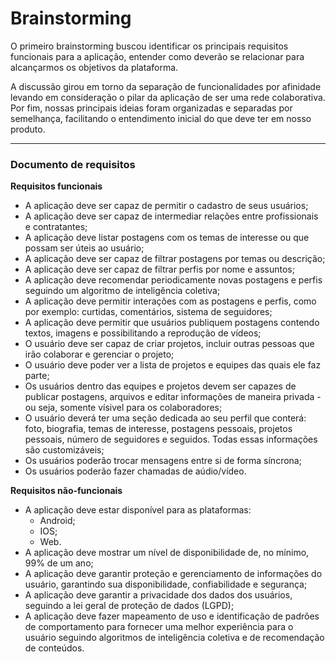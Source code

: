 # Brainstorming

O primeiro brainstorming buscou identificar os principais requisitos funcionais para a aplicação, entender como deverão se relacionar para alcançarmos os objetivos da plataforma.

A discussão girou em torno da separação de funcionalidades por afinidade levando em consideração o pilar da aplicação de ser uma rede colaborativa. Por fim, nossas principais ideias foram organizadas e separadas por semelhança, facilitando o entendimento inicial do que deve ter em nosso produto.

***

### Documento de requisitos

**Requisitos funcionais**

* A aplicação deve ser capaz de permitir o cadastro de seus usuários;
* A aplicação deve ser capaz de intermediar relações entre profissionais e contratantes;
* A aplicação deve listar postagens com os temas de interesse ou que possam ser úteis ao usuário;
* A aplicação deve ser capaz de filtrar postagens por temas ou descrição;
* A aplicação deve ser capaz de filtrar perfis por nome e assuntos;
* A aplicação deve recomendar periodicamente novas postagens e perfis seguindo um algoritmo de inteligência coletiva;
* A aplicação deve permitir interações com as postagens e perfis, como por exemplo: curtidas, comentários, sistema de seguidores;
* A aplicação deve permitir que usuários publiquem postagens contendo textos, imagens e possibilitando a reprodução de vídeos;
* O usuário deve ser capaz de criar projetos, incluir outras pessoas que irão colaborar e gerenciar o projeto;
* O usuário deve poder ver a lista de projetos e equipes das quais ele faz parte;
* Os usuários dentro das equipes e projetos devem ser capazes de publicar postagens, arquivos e editar informações de maneira privada - ou seja, somente vísivel para os colaboradores;
* O usuário deverá ter uma seção dedicada ao seu perfil que conterá: foto, biografia, temas de interesse, postagens pessoais, projetos pessoais, número de seguidores e seguidos. Todas essas informações são customizáveis;
* Os usuários poderão trocar mensagens entre si de forma síncrona;
* Os usuários poderão fazer chamadas de aúdio/vídeo.

**Requisitos não-funcionais**

* A aplicação deve estar disponível para as plataformas:
    * Android;
    * IOS;
    * Web.
* A aplicação deve mostrar um nível de disponibilidade de, no mínimo, 99% de um ano;
* A aplicação deve garantir proteção e gerenciamento de informações do usuário, garantindo sua disponibilidade, confiabilidade e segurança;
* A aplicação deve garantir a privacidade dos dados dos usuários, seguindo a lei geral de proteção de dados (LGPD);
* A aplicação deve fazer mapeamento de uso e identificação de padrões de comportamento para fornecer uma melhor experiência para o usuário seguindo algoritmos de inteligência coletiva e de recomendação de conteúdos.